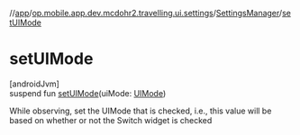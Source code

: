 //[app](../../../index.md)/[op.mobile.app.dev.mcdohr2.travelling.ui.settings](../index.md)/[SettingsManager](index.md)/[setUIMode](set-u-i-mode.md)

# setUIMode

[androidJvm]\
suspend fun [setUIMode](set-u-i-mode.md)(uiMode: [UIMode](../../op.mobile.app.dev.mcdohr2.travelling/-u-i-mode/index.md))

While observing, set the UIMode that is checked, i.e., this value will be based on whether or not the Switch widget is checked
